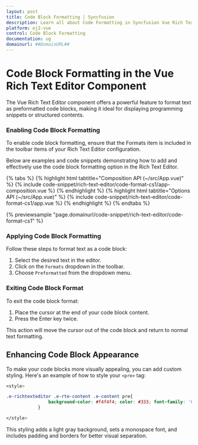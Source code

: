 ```yaml
---
layout: post
title: Code Block Formatting | Syncfusion
description: Learn all about Code Formatting in Syncfusion Vue Rich Text Editor component of Syncfusion Essential JS 2 and more.
platform: ej2-vue
control: Code Block Formatting
documentation: ug
domainurl: ##DomainURL##
---
```


# Code Block Formatting in the Vue Rich Text Editor Component

The Vue Rich Text Editor component offers a powerful feature to format text as preformatted code blocks, making it ideal for displaying programming snippets or structured contents.

### Enabling Code Block Formatting

To enable code block formatting, ensure that the Formats item is included in the toolbar items of your Rich Text Editor configuration.

Below are examples and code snippets demonstrating how to add and effectively use the code block formatting option in the Rich Text Editor.

{% tabs %}
{% highlight html tabtitle="Composition API (~/src/App.vue)" %}
{% include code-snippet/rich-text-editor/code-format-cs1/app-composition.vue %}
{% endhighlight %}
{% highlight html tabtitle="Options API (~/src/App.vue)" %}
{% include code-snippet/rich-text-editor/code-format-cs1/app.vue %}
{% endhighlight %}
{% endtabs %}
        
{% previewsample "page.domainurl/code-snippet/rich-text-editor/code-format-cs1" %}

### Applying Code Block Formatting

Follow these steps to format text as a code block:

1. Select the desired text in the editor.
2. Click on the `Formats` dropdown in the toolbar.
3. Choose `Preformatted` from the dropdown menu.

### Exiting Code Block Format

To exit the code block format:

1. Place the cursor at the end of your code block content.
2. Press the Enter key twice.

This action will move the cursor out of the code block and return to normal text formatting.

## Enhancing Code Block Appearance

To make your code blocks more visually appealing, you can add custom styling. Here's an example of how to style your `<pre>` tag:

```css
<style>

.e-richtexteditor .e-rte-content .e-content pre{
                background-color: #f4f4f4; color: #333; font-family: 'Courier New', Courier, monospace; font-size: 14px; padding: 15px; border-radius: 5px; border: 1px solid #ccc; overflow-x: auto; white-space: pre-wrap; word-wrap: break-word;
            }

</style>
```

This styling adds a light gray background, sets a monospace font, and includes padding and borders for better visual separation.